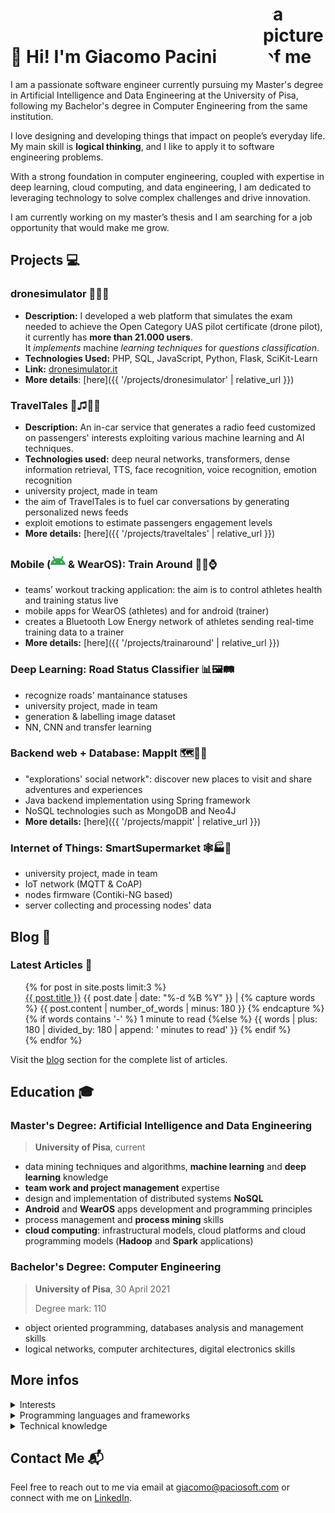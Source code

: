 <h1 style="display:flex; justify-content:space-between;"> 
<span style="align-self: flex-end;">👋 Hi! I'm Giacomo Pacini </span>
<img style="border-radius:50%; max-width:100px;" src="{{ '/me.jpeg' | relative_url }}" alt="a picture of me" />
</h1>

<!-- ## About Me ℹ️ -->
<!-- I am a passionate software engineer currently pursuing my Master's degree in Artificial Intelligence and Data Engineering at the University of Pisa, following my Bachelor's degree in Computer Engineering from the same institution. 

With a strong foundation in software engineering, coupled with expertise in deep learning, cloud computing, and data engineering, I am dedicated to leveraging technology to solve complex problems and drive innovation. --->

I am a passionate software engineer currently pursuing my Master's degree in Artificial Intelligence and Data Engineering at the University of Pisa, following my Bachelor's degree in Computer Engineering from the same institution. 

I love designing and developing things that impact on people’s everyday life.
My main skill is **logical thinking**, and I like to apply it to software engineering problems.

With a strong foundation in computer engineering, coupled with expertise in deep learning, cloud computing, and data engineering, I am dedicated to leveraging technology to solve complex challenges and drive innovation.

I am currently working on my master’s thesis and I am searching for a job opportunity that would make me grow.


## Projects 💻

### dronesimulator 🚁📝🔎
- **Description:** I developed a web platform that simulates the exam needed to achieve the Open Category UAS pilot certificate (drone pilot), it currently has **more than 21.000 users**.<br/>
It *implements* machine *learning techniques* for *questions classification*.
- **Technologies Used:** PHP, SQL, JavaScript, Python, Flask, SciKit-Learn
- **Link:** [dronesimulator.it](https://dronesimulator.it)
- **More details**: [here]({{ '/projects/dronesimulator' | relative_url }})

### TravelTales 🚗♫📰👥
- **Description:** An in-car service that generates a radio feed customized on passengers' interests exploiting various machine learning and AI techniques.
- **Technologies used:** deep neural networks, transformers, dense information retrieval, TTS, face recognition, voice recognition, emotion recognition
- university project, made in team
- the aim of TravelTales is to fuel car conversations by generating personalized news feeds
- exploit emotions to estimate passengers engagement levels
- **More details:** [here]({{ '/projects/traveltales' | relative_url }})

### Mobile (<svg role="img" viewBox="0 0 24 24" width=24 height =24 xmlns="http://www.w3.org/2000/svg"><title>Android</title><path fill="#34A853" d="M18.4395 5.5586c-.675 1.1664-1.352 2.3318-2.0274 3.498-.0366-.0155-.0742-.0286-.1113-.043-1.8249-.6957-3.484-.8-4.42-.787-1.8551.0185-3.3544.4643-4.2597.8203-.084-.1494-1.7526-3.021-2.0215-3.4864a1.1451 1.1451 0 0 0-.1406-.1914c-.3312-.364-.9054-.4859-1.379-.203-.475.282-.7136.9361-.3886 1.5019 1.9466 3.3696-.0966-.2158 1.9473 3.3593.0172.031-.4946.2642-1.3926 1.0177C2.8987 12.176.452 14.772 0 18.9902h24c-.119-1.1108-.3686-2.099-.7461-3.0683-.7438-1.9118-1.8435-3.2928-2.7402-4.1836a12.1048 12.1048 0 0 0-2.1309-1.6875c.6594-1.122 1.312-2.2559 1.9649-3.3848.2077-.3615.1886-.7956-.0079-1.1191a1.1001 1.1001 0 0 0-.8515-.5332c-.5225-.0536-.9392.3128-1.0488.5449zm-.0391 8.461c.3944.5926.324 1.3306-.1563 1.6503-.4799.3197-1.188.0985-1.582-.4941-.3944-.5927-.324-1.3307.1563-1.6504.4727-.315 1.1812-.1086 1.582.4941zM7.207 13.5273c.4803.3197.5506 1.0577.1563 1.6504-.394.5926-1.1038.8138-1.584.4941-.48-.3197-.5503-1.0577-.1563-1.6504.4008-.6021 1.1087-.8106 1.584-.4941z"/></svg> & WearOS):  Train Around 🏋️‍♂️⌚ 
- teams’ workout tracking application: the aim is to control athletes health and training status live
- mobile apps for WearOS (athletes) and for android (trainer)
- creates a Bluetooth Low Energy network of athletes sending real-time training data to a trainer
- **More details:** [here]({{ '/projects/trainaround' | relative_url }})


### Deep Learning: Road Status Classifier   📊🖼️🛤️
- recognize roads' mantainance statuses
- university project, made in team 
- generation & labelling image dataset
- NN, CNN and transfer learning

### Backend web + Database: MappIt 🗺️📍🍃
- "explorations' social network": discover new places to visit and share adventures and experiences
- Java backend implementation using Spring framework
- NoSQL technologies such as MongoDB and Neo4J
- **More details:** [here]({{ '/projects/mappit' | relative_url }})

### Internet of Things:  SmartSupermarket 🕸🏭🛒
- university project, made in team 
- IoT network (MQTT & CoAP)
- nodes firmware (Contiki-NG based) 
- server collecting and processing nodes' data 


## Blog 📝

### Latest Articles 📰

<ul style="margin-left:0; list-style:none;">
  {% for post in site.posts limit:3 %}
    <li>
          <a class="post-title h-entry u-url" href="{{ post.url }}">{{ post.title }}</a>
        <span class="post-meta"> <span>{{ post.date | date: "%-d %B %Y" }}</span>
         |
         <!-- This is a work around to content | reading_time which does not work on github pages because custom plugins are not allowed --> 
          {% capture words %}
          {{ post.content | number_of_words | minus: 180 }}
          {% endcapture %}
          {% if words contains '-' %}
          1 minute to read
          {%else %}
          {{ words | plus: 180 | divided_by: 180 | append: ' minutes to read' }}
          {% endif %}
         </span>
        <br>
    </li>
  {% endfor %}
</ul>

Visit the [blog](/blog) section for the complete list of articles.

## Education 🎓
### **Master's Degree:** Artificial Intelligence and Data Engineering
>**University of Pisa**, current


- data mining techniques and algorithms, **machine learning** and **deep learning** knowledge
- **team work and project management** expertise
- design and implementation of distributed systems **NoSQL**
- **Android** and **WearOS** apps development and programming principles
- process management and **process mining** skills
- **cloud computing**: infrastructural models, cloud platforms and cloud programming models (**Hadoop** and **Spark** applications)

### Bachelor's Degree: Computer Engineering 
> **University of Pisa**,
> 30 April 2021
>
>Degree mark: 110


- object oriented programming, databases analysis and management skills
- logical networks, computer architectures, digital electronics skills

## More infos
<details>
  <summary>Interests</summary>
  <p class="topic-badge">artificial intelligence</p>
  <p class="topic-badge">drones</p>
  <p class="topic-badge">smart home</p>
  <p class="topic-badge">personal finance</p>
  <p class="topic-badge">cloud computing</p>
  <p class="topic-badge">electronics</p>
  <p class="topic-badge">programming</p>
  <p class="topic-badge">DIY</p>
  <p class="topic-badge">web development</p>
  <p class="topic-badge">tech devices</p>
  <p class="topic-badge">3D printing</p>
  <p class="topic-badge">CTFs</p>
  <p class="topic-badge">mobile development</p>
</details>

<details>
  <summary>Programming languages and frameworks</summary>
  <p class="topic-badge" style="background-color: #f5bc1b;">TensorFlow</p>
  <p class="topic-badge">Sci-Kit Learn</p>
  <p class="topic-badge">Julia</p>
  <p class="topic-badge" style="background-color: #80d1f9;">Hadoop</p>
  <p class="topic-badge" style="background-color: #da6008;">Spark</p>
  <p class="topic-badge" style="background-color: #44ac53;">MongoDB</p>
  <p class="topic-badge" style="background-color: black;">Neo4J</p>
  <p class="topic-badge" style="background-color: #de9208;">SQL</p>
  <p class="topic-badge" style="background-color: #4372a2;">Python</p>
  <p class="topic-badge" style="background-color: #e03725;">Java</p>
  <p class="topic-badge">C++</p>
  <p class="topic-badge">Assembly</p>
  <p class="topic-badge">JavaScript</p>
  <p class="topic-badge">HTML, CSS</p>
  <p class="topic-badge" style="background-color: #556198;">PHP</p>
  <p class="topic-badge" style="background-color: #f33808;">Laravel</p>
</details>

<details>
  <summary>Technical knowledge</summary>
  <p class="topic-badge">OOP</p>
  <p class="topic-badge">cloud models</p>
  <p class="topic-badge">NoSQL</p>
  <p class="topic-badge">IoT</p>
  <p class="topic-badge">Data Mining</p>
  <p class="topic-badge">Machine Learning</p>
  <p class="topic-badge">Deep Learning</p>
  <p class="topic-badge">Reinforcement Learning</p>
  <p class="topic-badge">Evolutionary AI</p>
  <p class="topic-badge">Linux</p>
  <p class="topic-badge">Computer networks</p>
  <p class="topic-badge">Computer architectures</p>
</details>

## Contact Me 📬
Feel free to reach out to me via email at [giacomo@paciosoft.com](mailto:giacomo@paciosoft.com) or connect with me on [LinkedIn](https://dronesimulator.it/r/my-linkedin).